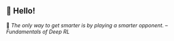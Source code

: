 ## 👋 Hello!

<!-- daily-quote -->
📌 *The only way to get smarter is by playing a smarter opponent. – Fundamentals of Deep RL*
